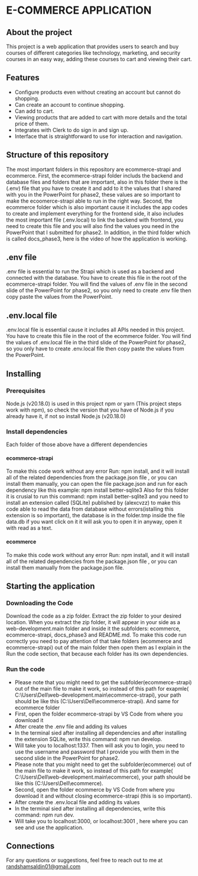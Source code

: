 # E-COMMERCE APPLICATION

## About the project
This project is a web application that provides users to search and buy courses of different categories like technology, marketing, and security courses in an easy way, adding these courses to cart and viewing their cart.

## Features
* Configure products even without creating an account but cannot do shopping.
* Can create an account to continue shopping.
* Can add to cart.
* Viewing products that are added to cart with more details and the total price of them.
* Integrates with Clerk to do sign in and sign up.
* Interface that is straightforward to use for interaction and navigation.

## Structure of this repository
The most important folders in this repository are ecommerce-strapi and ecommerce. First, the ecommerce-strapi folder includs the backend and database files and folders that are important, also in this folder there is the (.env) file that you have to create it and add to it the values that I shared with you in the PowerPoint for phase2, these values are so important to make the ecoomerce-strapi able to run in the right way. Second, the ecommerce folder which is also important cause it includes the app codes to create and implement everything for the frontend side, it also includes the most important file (.env.local) to link the backend with frontend, you need to create this file and you will also find the values you need in the PowerPoint that I submitted for phase2. In addition, in the third folder which is called docs_phase3, here is the video of how the application is working.

## .env file
.env file is essential to run the Strapi which is used as a backend and connected with the database. You have to create this file in the root of the ecommerce-strapi folder. You will find the values of .env file in the second slide of the PowerPoint for phase2, so you only need to create .env file then copy paste the values from the PowerPoint.

## .env.local file
.env.local file is essential cause it includes all APIs needed in this project. You have to create this file in the root of the ecommerce folder. You will find the values of .env.local file in the third slide of the PowerPoint for phase2, so you only have to create .env.local file then copy paste the values from the PowerPoint.

## Installing
### Prerequisites
Node.js (v20.18.0) is used in this project npm or yarn (This project steps work with npm), so check the version that you have of Node.js if you already have it, if not so install Node.js (v20.18.0)
### Install dependencies
Each folder of those above have a different dependencies
#### ecommerce-strapi
To make this code work without any error Run: npm install, and it will install all of the related dependencies from the package.json file , or you can install them manually, you can open the file package.json and run for each dependency like this example: npm install better-sqlite3
Also for this folder it is crusial to run this command: npm install better-sqlite3 and you need to install an extension called (SQLite) published by (alexcvzz) to make this code able to read the data from database without errors(istalling this extension is so important), the database is in the folder.tmp inside the file data.db if you want click on it it will ask you to open it in anyway, open it with read as a text.
#### ecommerce
To make this code work without any error Run: npm install, and it will install all of the related dependencies from the package.json file , or you can install them manually from the package.json file.

## Starting the application
### Downloading the Code
Download the code as a zip folder.
Extract the zip folder to your desired location.
When you extract the zip folder, it will appear in your side as a web-development.main folder and inside it the subfolders: ecommerce, ecommerce-strapi, docs_phase3 and README.md.
To make this code run correctly you need to pay attention of that take folders (ecommerce and ecommerce-strapi) out of the main folder then open them as I explain in the Run the code section, that because each folder has its own dependencies.
### Run the code
* Please note that you might need to get the subfolder(ecommerce-strapi) out of the main file to make it work, so instead of this path for exapmle( C:\Users\Dell\web-development.main\ecommerce-strapi), your path should be like this (C:\Users\Dell\ecommerce-strapi). And same for ecommerce folder
*	First, open the folder ecommerce-strapi by VS Code from where you download it
*	After create the .env file and adding its values
*	In the terminal sied after installing all dependencies and after installing the extension SQLite, write this command: npm run develop.
*	Will take you to localhost:1337. Then will ask you to login, you need to use the username and password that I provide you with them in the second slide in the PowerPoint for phase2.
*	Please note that you might need to get the subfolder(ecommerce) out of the main file to make it work, so instead of this path for example( C:\Users\Dell\web-development.main\ecommerce), your path should be like this (C:\Users\Dell\ecommerce).
*	Second, open the folder ecommerce by VS Code from where you download it and without closing ecommerce-strapi (this is so important).
*	After create the .env.local file and adding its values
*	In the terminal sied after installing all dependencies, write this command: npm run dev.
*	Will take you to localhost:3000, or localhost:3001 , here where you can see and use the application.

## Connections
For any questions or suggestions, feel free to reach out to me at randshamsaldin01@gmail.com
